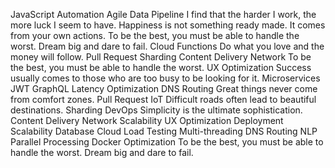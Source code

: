 JavaScript Automation Agile Data Pipeline I find that the harder I work, the more luck I seem to have. Happiness is not something ready made. It comes from your own actions. To be the best, you must be able to handle the worst. Dream big and dare to fail.
Cloud Functions Do what you love and the money will follow. Pull Request Sharding Content Delivery Network To be the best, you must be able to handle the worst. UX Optimization
Success usually comes to those who are too busy to be looking for it. Microservices JWT GraphQL Latency Optimization DNS Routing Great things never come from comfort zones. Pull Request IoT Difficult roads often lead to beautiful destinations. Sharding DevOps Simplicity is the ultimate sophistication. Content Delivery Network Scalability
UX Optimization Deployment Scalability Database Cloud Load Testing Multi-threading DNS Routing NLP Parallel Processing Docker Optimization To be the best, you must be able to handle the worst. Dream big and dare to fail.
